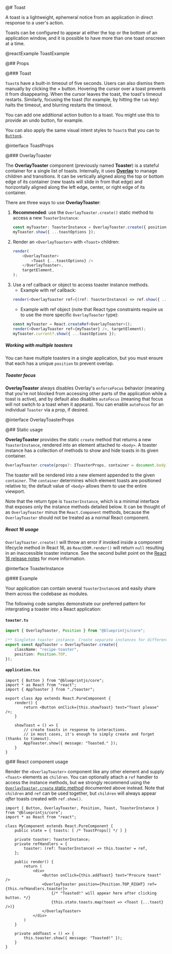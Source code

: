 @# Toast

A toast is a lightweight, ephemeral notice from an application in direct response to a user's action.

Toasts can be configured to appear at either the top or the bottom of an application window, and it is possible to
have more than one toast onscreen at a time.

@reactExample ToastExample

@## Props

@### Toast

`Toast`s have a built-in timeout of five seconds. Users can also dismiss them manually by clicking the &times; button.
Hovering the cursor over a toast prevents it from disappearing. When the cursor leaves the toast, the toast's timeout restarts.
Similarly, focusing the toast (for example, by hitting the `tab` key) halts the timeout, and blurring restarts the timeout.

You can add one additional action button to a toast. You might use this to provide an undo button, for example.

You can also apply the same visual intent styles to `Toast`s that you can to [`Button`s](#core/components/button.css).

@interface ToastProps

@### OverlayToaster

The __OverlayToaster__ component (previously named __Toaster__) is a stateful container for a single list of toasts.
Internally, it uses [__Overlay__](#core/components/overlay) to manage children and transitions. It can be vertically
aligned along the top or bottom edge of its container (new toasts will slide in from that edge) and
horizontally aligned along the left edge, center, or right edge of its container.

There are three ways to use __OverlayToaster__:

1. __Recommended__: use the `OverlayToaster.create()` static method to access a new `ToasterInstance`:
    ```ts
    const myToaster: ToasterInstance = OverlayToaster.create({ position: "bottom" });
    myToaster.show({ ...toastOptions });
    ```
2. Render an `<OverlayToaster>` with `<Toast>` children:
    ```ts
    render(
        <OverlayToaster>
            <Toast {...toastOptions} />
        </OverlayToaster>,
        targetElement,
    );
    ```
3. Use a ref callback or object to access toaster instance methods.
    - Example with ref callback:
    ```ts
    render(<OverlayToaster ref={(ref: ToasterInstance) => ref.show({ ...toastOptions })} />, targetElement);
    ```
    - Example with ref object (note that React type constraints require us to use the more specific `OverlayToaster` type):
    ```ts
    const myToaster = React.createRef<OverlayToaster>();
    render(<OverlayToaster ref={myToaster} />, targetElement);
    myToaster.current?.show({ ...toastOptions });
    ```

<div class="@ns-callout @ns-intent-primary @ns-icon-info-sign">
    <h5 class="@ns-heading">Working with multiple toasters</h5>

You can have multiple toasters in a single application, but you must ensure that each has a unique
`position` to prevent overlap.

</div>

<div class="@ns-callout @ns-intent-primary @ns-icon-info-sign">
    <h5 class="@ns-heading">Toaster focus</h5>

__OverlayToaster__ always disables Overlay's `enforceFocus` behavior (meaning that you're not blocked
from accessing other parts of the application while a toast is active), and by default also
disables `autoFocus` (meaning that focus will not switch to a toast when it appears). You can
enable `autoFocus` for an individual `Toaster` via a prop, if desired.

</div>


@interface OverlayToasterProps

@## Static usage

__OverlayToaster__ provides the static `create` method that returns a new `ToasterInstance`, rendered into an
element attached to `<body>`. A toaster instance has a collection of methods to show and hide toasts in its given container.

```ts
OverlayToaster.create(props?: IToasterProps, container = document.body): ToasterInstance
```

The toaster will be rendered into a new element appended to the given `container`.
The `container` determines which element toasts are positioned relative to; the default value of `<body>` allows them to use the entire viewport.

Note that the return type is `ToasterInstance`, which is a minimal interface that exposes only the instance
methods detailed below. It can be thought of as `OverlayToaster` minus the `React.Component` methods,
because the `OverlayToaster` should not be treated as a normal React component.

<div class="@ns-callout @ns-intent-warning @ns-icon-warning-sign">
    <h5 class="@ns-heading">React 16 usage</h5>

`OverlayToaster.create()` will throw an error if invoked inside a component lifecycle method in React 16,
as `ReactDOM.render()` will return `null` resulting in an inaccessible toaster instance. See the second bullet
point on the [React 16 release notes](https://reactjs.org/blog/2017/09/26/react-v16.0.html#breaking-changes)
for more information.

</div>

@interface ToasterInstance

@### Example

Your application can contain several `ToasterInstance`s and easily share them across the codebase as modules.

The following code samples demonstrate our preferred pattern for intergrating a toaster into a React application:

#### `toaster.ts`

```ts
import { OverlayToaster, Position } from "@blueprintjs/core";

/** Singleton toaster instance. Create separate instances for different options. */
export const AppToaster = OverlayToaster.create({
    className: "recipe-toaster",
    position: Position.TOP,
});
```

#### `application.tsx`

```tsx
import { Button } from "@blueprintjs/core";
import * as React from "react";
import { AppToaster } from "./toaster";

export class App extends React.PureComponent {
    render() {
        return <Button onClick={this.showToast} text="Toast please" />;
    }

    showToast = () => {
        // create toasts in response to interactions.
        // in most cases, it's enough to simply create and forget (thanks to timeout).
        AppToaster.show({ message: "Toasted." });
    }
}
```

@## React component usage

Render the `<OverlayToaster>` component like any other element and supply `<Toast>` elements as `children`. You can
optionally attach a `ref` handler to access the instance methods, but we strongly recommend using the
[`OverlayToaster.create` static method](#core/components/toast.static-usage) documented above instead. Note that
`children` and `ref` can be used together, but `children` will always appear _after_ toasts created with
`ref.show()`.

```tsx
import { Button, OverlayToaster, Position, Toast, ToasterInstance } from "@blueprintjs/core";
import * as React from "react";

class MyComponent extends React.PureComponent {
    public state = { toasts: [ /* ToastProps[] */ ] }

    private toaster: ToasterInstance;
    private refHandlers = {
        toaster: (ref: ToasterInstance) => this.toaster = ref,
    };

    public render() {
        return (
            <div>
                <Button onClick={this.addToast} text="Procure toast" />
                <OverlayToaster position={Position.TOP_RIGHT} ref={this.refHandlers.toaster}>
                    {/* "Toasted!" will appear here after clicking button. */}
                    {this.state.toasts.map(toast => <Toast {...toast} />)}
                </OverlayToaster>
            </div>
        )
    }

    private addToast = () => {
        this.toaster.show({ message: "Toasted!" });
    }
}
```
